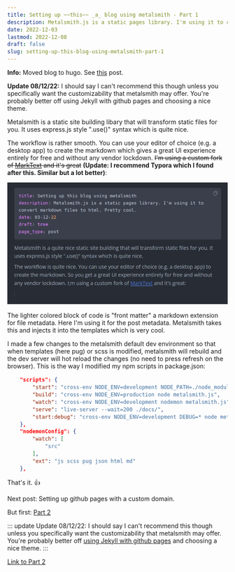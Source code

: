 ```yaml
---
title: Setting up ~~this~~ _a_ blog using metalsmith - Part 1
description: Metalsmith.js is a static pages library. I'm using it to convert markdown files to html. Pretty cool.
date: 2022-12-03
lastmod: 2022-12-08
draft: false
slug: setting-up-this-blog-using-metalsmith-part-1
---
```


<span class="info">**Info:** Moved blog to hugo. See [this](/posts/moving-blog-hugo) post.</span>

<span class="update">**Update 08/12/22:** I should say I can't recommend this though unless you specifically want the customizability that metalsmith may offer. You're probably better off using Jekyll with github pages and choosing a nice theme.</span>


Metalsmith is a static site building libary that will transform static files for you. It uses express.js style ".use()" syntax which is quite nice.

The workflow is rather smooth. You can use your editor of choice (e.g. a desktop app) to create the markdown which gives a great UI experience entirely for free and without any vendor lockdown. ~~I'm using a custom fork of [MarkText](https://github.com/bn-l/marktext) and it's great~~ **(Update: I recommend Typora which I found after this. Similar but a lot better)**:

![](images/2022-12-03-03-28-04-image.png)

The lighter colored block of code is "front matter" a markdown extension for file metadata. Here I'm using it for the post metadata. Metalsmith takes this and injects it into the templates which is very cool. 

I made a few changes to the metalsmith default dev environment so that when templates (here pug) or scss is modified, metalsmith will rebuild and the dev server will hot reload the changes (no need to press refresh on the browser).  This is the way I modified my npm scripts in package.json:

```json
    "scripts": {
        "start": "cross-env NODE_ENV=development NODE_PATH=./node_modules npm run watch & npm run serve",
        "build": "cross-env NODE_ENV=production node metalsmith.js",
        "watch": "cross-env NODE_ENV=development nodemon metalsmith.js",
        "serve": "live-server --wait=200 ./docs/",
        "start:debug": "cross-env NODE_ENV=development DEBUG=* node metalsmith && serve -l 5000 dist"
    },
    "nodemonConfig": {
        "watch": [
            "src"
        ],
        "ext": "js scss pug json html md"
    },
```

That's it. :thumbsup:

Next post: Setting up github pages with a custom domain.

But first: [Part 2](/posts/setting-up-this-blog-using-metalsmith-part-2)

::: update
Update 08/12/22: I should say I can't recommend this though unless you specifically want the customizability that metalsmith may offer. You're probably better off [using Jekyll with github pages](https://www.markdownguide.org/tools/github-pages/) and choosing a nice theme. 
:::

[Link to Part 2](/posts/setting-up-this-blog-using-metalsmith-part-2)